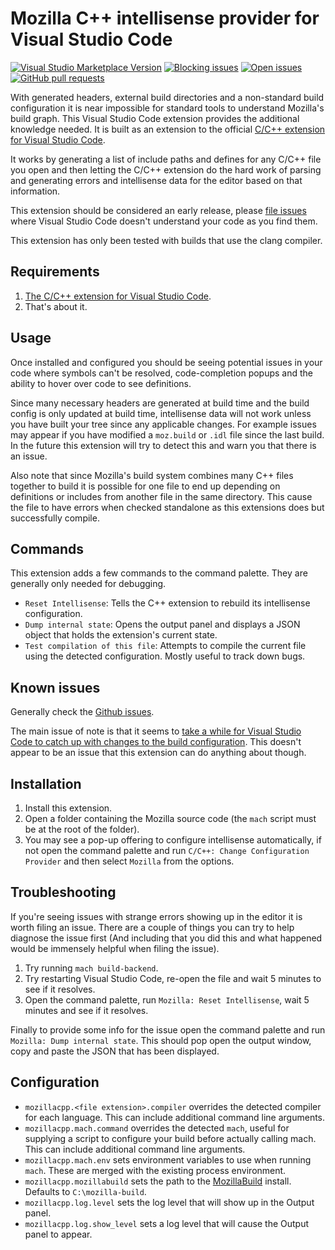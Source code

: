# Mozilla C++ intellisense provider for Visual Studio Code

[![Visual Studio Marketplace Version](https://img.shields.io/visual-studio-marketplace/v/fractalbrew.mozillacpp.svg?style=popout)](https://marketplace.visualstudio.com/items?itemName=fractalbrew.mozillacpp)
[![Blocking issues](https://img.shields.io/github/issues-raw/fractalbrew/vscode-mozillacpp/blocking.svg?style=popout)](https://github.com/FractalBrew/vscode-mozillacpp/issues?q=is%3Aopen+is%3Aissue+label%3Ablocking)
[![Open issues](https://img.shields.io/github/issues-raw/fractalbrew/vscode-mozillacpp.svg?style=popout)](https://github.com/FractalBrew/vscode-mozillacpp/issues)
[![GitHub pull requests](https://img.shields.io/github/issues-pr-raw/fractalbrew/vscode-mozillacpp.svg?style=popout)](https://github.com/FractalBrew/vscode-mozillacpp/pulls)

With generated headers, external build directories and a non-standard build
configuration it is near impossible for standard tools to understand Mozilla's
build graph. This Visual Studio Code extension provides the additional knowledge
needed. It is built as an extension to the official [C/C++ extension for Visual Studio Code](https://marketplace.visualstudio.com/items?itemName=ms-vscode.cpptools).

It works by generating a list of include paths and defines for any C/C++ file
you open and then letting the C/C++ extension do the hard work of parsing and
generating errors and intellisense data for the editor based on that
information.

This extension should be considered an early release, please [file issues](https://github.com/FractalBrew/vscode-mozillacpp/issues/new)
where Visual Studio Code doesn't understand your code as you find them.

This extension has only been tested with builds that use the clang compiler.

## Requirements

1. [The C/C++ extension for Visual Studio Code](https://marketplace.visualstudio.com/items?itemName=ms-vscode.cpptools).
2. That's about it.

## Usage

Once installed and configured you should be seeing potential issues in your code
where symbols can't be resolved, code-completion popups and the ability to
hover over code to see definitions.

Since many necessary headers are generated at build time and the build config
is only updated at build time, intellisense data will not work unless you have
built your tree since any applicable changes. For example issues may appear if
you have modified a `moz.build` or `.idl` file since the last build. In the
future this extension will try to detect this and warn you that there is an
issue.

Also note that since Mozilla's build system combines many C++ files together to
build it is possible for one file to end up depending on definitions or includes
from another file in the same directory. This cause the file to have errors when
checked standalone as this extensions does but successfully compile.

## Commands

This extension adds a few commands to the command palette. They are generally
only needed for debugging.

* `Reset Intellisense`: Tells the C++ extension to rebuild its intellisense
  configuration.
* `Dump internal state`: Opens the output panel and displays a JSON object that
  holds the extension's current state.
* `Test compilation of this file`: Attempts to compile the current file using the
  detected configuration. Mostly useful to track down bugs.

## Known issues

Generally check the [Github issues](https://github.com/FractalBrew/vscode-mozillacpp/issues).

The main issue of note is that it seems to [take a while for Visual Studio Code
to catch up with changes to the build configuration](https://github.com/FractalBrew/vscode-mozillacpp/issues/8).
This doesn't appear to be an issue that this extension can do anything about
though.

## Installation

1. Install this extension.
2. Open a folder containing the Mozilla source code (the `mach` script must be
   at the root of the folder).
3. You may see a pop-up offering to configure intellisense automatically, if not
   open the command palette and run `C/C++: Change Configuration Provider` and
   then select `Mozilla` from the options.

## Troubleshooting

If you're seeing issues with strange errors showing up in the editor it is worth
filing an issue. There are a couple of things you can try to help diagnose the
issue first (And including that you did this and what happened would be
immensely helpful when filing the issue).

1. Try running `mach build-backend`.
2. Try restarting Visual Studio Code, re-open the file and wait 5 minutes to
   see if it resolves.
3. Open the command palette, run `Mozilla: Reset Intellisense`, wait 5 minutes
   and see if it resolves.

Finally to provide some info for the issue open the command palette and run
`Mozilla: Dump internal state`. This should pop open the output window, copy and
paste the JSON that has been displayed.

## Configuration

* `mozillacpp.<file extension>.compiler` overrides the detected compiler for each
  language. This can include additional command line arguments.
* `mozillacpp.mach.command` overrides the detected `mach`, useful for supplying
  a script to configure your build before actually calling mach. This can
  include additional command line arguments.
* `mozillacpp.mach.env` sets environment variables to use when running `mach`.
  These are merged with the existing process environment.
* `mozillacpp.mozillabuild` sets the path to the [MozillaBuild](https://wiki.mozilla.org/MozillaBuild)
  install. Defaults to `C:\mozilla-build`.
* `mozillacpp.log.level` sets the log level that will show up in the Output
  panel.
* `mozillacpp.log.show_level` sets a log level that will cause the Output panel
  to appear.
